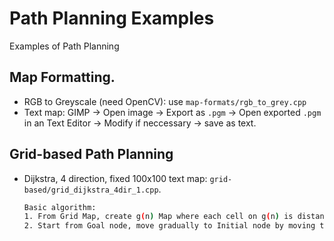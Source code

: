 # Path Planning Examples
Examples of Path Planning

## Map Formatting.
* RGB to Greyscale (need OpenCV): use `map-formats/rgb_to_grey.cpp`
* Text map: GIMP -> Open image -> Export as `.pgm` -> Open exported `.pgm` in an Text Editor -> Modify if neccessary -> save as text.

## Grid-based Path Planning
* Dijkstra, 4 direction, fixed 100x100 text map: `grid-based/grid_dijkstra_4dir_1.cpp`.
  ```sh
  Basic algorithm:
  1. From Grid Map, create g(n) Map where each cell on g(n) is distance from that cell to Initial Position.
  2. Start from Goal node, move gradually to Initial node by moving to adjacent cell with smallest cost.
  ```
